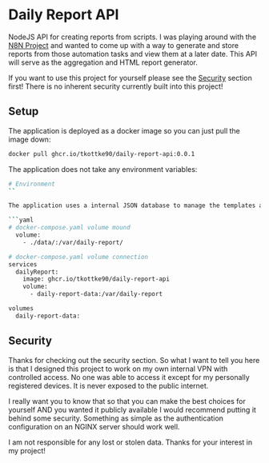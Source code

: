 # Daily Report API

NodeJS API for creating reports from scripts.  I was playing around with the [N8N Project]() and wanted to come up with a way to generate and store reports from those automation tasks and view them at a later date.  This API will serve as the aggregation and HTML report generator.

If you want to use this project for yourself please see the [Security](#security) section first!  There is no inherent security currently built into this project!

## Setup

The application is deployed as a docker image so you can just pull the image down:

```sh
docker pull ghcr.io/tkottke90/daily-report-api:0.0.1
```

The application does not take any environment variables:

```sh
# Environment
``

The application uses a internal JSON database to manage the templates and reports.  To persist the data, connect to the `/var/daily-report` directory;

```yaml
# docker-compose.yaml volume mound
  volume:
    - ./data/:/var/daily-report/

# docker-compose.yaml volume connection
services
  dailyReport:
    image: ghcr.io/tkottke90/daily-report-api
    volume:
      - daily-report-data:/var/daily-report

volumes
  daily-report-data:
```

## Security

Thanks for checking out the security section.  So what I want to tell you here is that I designed this project to work on my own internal VPN with controlled access.  No one was able to access it except for my personally registered devices.  It is never exposed to the public internet.

I really want you to know that so that you can make the best choices for yourself AND you wanted it publicly available I would recommend putting it behind some security.  Something as simple as the authentication configuration on an NGINX server should work well.

I am not responsible for any lost or stolen data.  Thanks for your interest in my project!